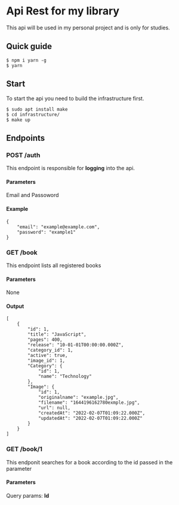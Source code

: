 # Api Rest for my library
This api will be used in my personal project and is only for studies.

## Quick guide
```
$ npm i yarn -g
$ yarn
```
## Start
To start the api you need to build the infrastructure first.
```
$ sudo apt install make
$ cd infrastructure/
$ make up
```
## Endpoints
### POST /auth
This endpoint is responsible for **logging** into the api.
#### Parameters
Email and Passoword
#### Example
```
{
	"email": "example@example.com",
	"password": "example1"
}
```
### GET /book
This endpoint lists all registered books
#### Parameters
None
#### Output
```
[
	{
		"id": 1,
		"title": "JavaScript",
		"pages": 400,
		"release": "10-01-01T00:00:00.000Z",
		"category_id": 1,
		"active": true,
		"image_id": 1,
		"Category": {
			"id": 1,
			"name": "Technology"
		},
		"Image": {
			"id": 1,
			"originalname": "example.jpg",
			"filename": "1644196162780exmple.jpg",
			"url": null,
			"createdAt": "2022-02-07T01:09:22.000Z",
			"updatedAt": "2022-02-07T01:09:22.000Z"
		}
	}
]
```
### GET /book/1
This endponit searches for a book according to the id passed in the parameter
#### Parameters
Query params: **Id**
